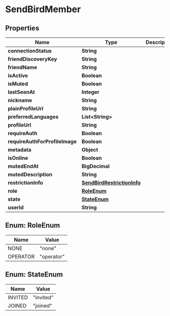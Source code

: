 

# SendBirdMember


## Properties

| Name | Type | Description | Notes |
|------------ | ------------- | ------------- | -------------|
|**connectionStatus** | **String** |  |  [optional] |
|**friendDiscoveryKey** | **String** |  |  [optional] |
|**friendName** | **String** |  |  [optional] |
|**isActive** | **Boolean** |  |  [optional] |
|**isMuted** | **Boolean** |  |  [optional] |
|**lastSeenAt** | **Integer** |  |  [optional] |
|**nickname** | **String** |  |  [optional] |
|**plainProfileUrl** | **String** |  |  [optional] |
|**preferredLanguages** | **List&lt;String&gt;** |  |  [optional] |
|**profileUrl** | **String** |  |  [optional] |
|**requireAuth** | **Boolean** |  |  [optional] |
|**requireAuthForProfileImage** | **Boolean** |  |  [optional] |
|**metadata** | **Object** |  |  [optional] |
|**isOnline** | **Boolean** |  |  [optional] |
|**mutedEndAt** | **BigDecimal** |  |  [optional] |
|**mutedDescription** | **String** |  |  [optional] |
|**restrictionInfo** | [**SendBirdRestrictionInfo**](SendBirdRestrictionInfo.md) |  |  [optional] |
|**role** | [**RoleEnum**](#RoleEnum) |  |  [optional] |
|**state** | [**StateEnum**](#StateEnum) |  |  [optional] |
|**userId** | **String** |  |  [optional] |



## Enum: RoleEnum

| Name | Value |
|---- | -----|
| NONE | &quot;none&quot; |
| OPERATOR | &quot;operator&quot; |



## Enum: StateEnum

| Name | Value |
|---- | -----|
| INVITED | &quot;invited&quot; |
| JOINED | &quot;joined&quot; |



